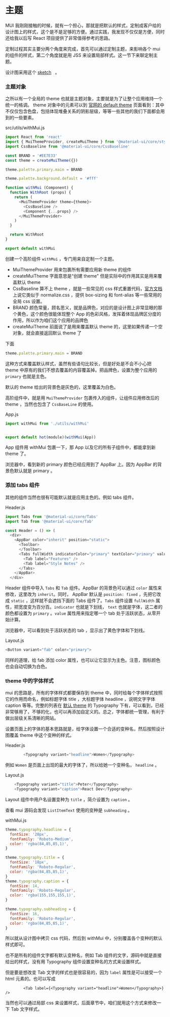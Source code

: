 # 主题

MUI 我刚刚接触的时候，就有一个担心，那就是把默认的样式，定制成客户给的设计图上的样式，这个是不是足够的方便。通过实践，我发现不仅仅是方便，同时还给我以后写 React 项目提供了非常值得参考的思路。

定制过程其实主要分两个角度来完成，首先可以通过定制主题，来影响各个 mui 的组件的样式，第二个角度就是用 JSS 来设置局部样式。这一节下来聊定制主题。

设计图采用这个 [sketch](https://www.sketchappsources.com/free-source/1099-zalando-material-design-ui-sketch-freebie-resource.html)   。

### <a name="893aau"></a>主题对象

之所以有一个全局的 theme 也就是主题对象，主要就是为了让整个应用维持一个统一的格调。 theme 对象中的元素可以到 [官网的 default theme](https://material-ui.com/customization/default-theme/) 页面看到：其中不仅仅包含色盘，包括体现堆叠关系的阴影层级，等等一些其他的我们下面都会用到的一些要素。


src/utils/withMui.js

```javascript
import React from 'react'
import { MuiThemeProvider, createMuiTheme } from '@material-ui/core/styles'
import CssBaseline from '@material-ui/core/CssBaseline'

const BRAND = '#EE7E33'
const theme = createMuiTheme({})

theme.palette.primary.main = BRAND

theme.palette.background.default = '#fff'

function withMui (Component) {
  function WithRoot (props) {
    return (
      <MuiThemeProvider theme={theme}>
        <CssBaseline />
        <Component {...props} />
      </MuiThemeProvider>
    )
  }

  return WithRoot
}

export default withMui

```

创建一个高阶组件 `withMui` ，专门用来自定制一个主题。

* MuiThemeProvider 用来包裹所有需要应用新 theme 的组件
* createMuiTheme 字面意思是“创建 theme" 但是实际中的作用其实是用来覆盖默认 theme
* CssBaseline 算不上 theme ，就是一些常见的 css 样式重置代码，[官方文档](https://material-ui.com/style/css-baseline/) 上说它类似于 normalize.css ，提供 box-sizing 和 font-alias 等一些常用的全局 css 设置。
* BRAND 颜色常量，顾名思义，就是品牌色，对应的是设计图上非常显眼的那个黄色，这个颜色很能体现整个 App 的色彩风格，发挥着体现品牌区分度的作用，所以作为咱们这个应用的品牌色
* createMuiTheme 前面说了是用来覆盖默认 theme 的，这里如果传递一个空对象，就会直接返回默认 theme 了


下面

```javascript
theme.palette.primary.main = BRAND
```


这种方式来覆盖默认样式，虽然有些语句比较长，但是好处是不会不小心把 theme 中原有的我们不想去覆盖的内容覆盖掉。把品牌色，设置为整个应用的 `primary` 也就是主色。

默认的 theme 给出的背景色是灰色的，这里覆盖为白色。

高阶组件中，就是用 `MuiThemeProvider` 包裹传入的组件，让组件应用修改后的 theme ，当然也包含了 `CssBaseLine` 的使用。


App.js

```javascript
import withMui from './utils/withMui'


export default hot(module)(withMui(App))
```

App 组件用 withMui 包裹一下，那 App 以及它的所有子组件中，都能拿到新 theme 了。

浏览器中，看到新的 primary 颜色已经应用到了 AppBar 上。因为 AppBar 的背景色默认就是 primary 。

### <a name="y0l2nf"></a>添加 tabs 组件

其他的组件当然也很有可能默认就是应用主色的。例如 tabs 组件。

Header.js

```javascript
import Tabs from '@material-ui/core/Tabs'
import Tab from '@material-ui/core/Tab'

const Header = () => (
  <div>
    <AppBar color="inherit" position="static">
      <Toolbar>
      </Toolbar>
      <Tabs fullWidth indicatorColor="primary" textColor="primary" value={0}>
        <Tab label="Features" />
        <Tab label="Style Notes" />
      </Tabs>
    </AppBar>
  </div>
```


Header 组件中导入 `Tabs` 和 `Tab` 组件。AppBar 的背景色可以通过 `color` 属性来修改，这里改为 `inherit`。同时， AppBar 默认是 `position: fixed` ，先把它改成 `static` ，这样就不会遮挡下面的 Tabs 组件了。`Tabs` 组件设置 `fullWidth` 属性，把宽度变为百分百。`indicator` 也就是下划线， `text` 也就是字体，这二者的颜色都设置为 `primary` 。`value` 属性用来指定哪一个 tab 处于活跃状态，从零开始计算。

浏览器中，可以看到处于活跃状态的 tab ，显示出了黄色字体和下划线。



Layout.js

```javascript
<Button variant="fab" color="primary">
```


同样的道理，给 fab 添加 color 属性，也可以让它显示为主色。注意，图标颜色也会自动切换为白色。

### <a name="h7ngya"></a>theme 中的字体样式

mui 的思路是，所有的字体样式都要保存到 theme 中，同时给每个字体样式按照它的作用而命名，例如标题字体 title ，大标题字体 headline ，说明文字字体 caption 等等。完整的列表在 [默认 theme](https://material-ui.com/customization/default-theme/#default-theme) 的 Typography 下有，可以看到，已经非常够用了，不够的化，也可以再添加自定义的。总之，字体都统一管理，有利于做出层级关系清晰的网站。

设置页面上的字体的基本思路就是，给字体设置一个合适的变种名，然后按照设计图覆盖 theme 中这个变种的样式。

Header.js

```javascript
        <Typography variant="headline">Women</Typography>
```


例如 `Women` 是页面上出现的最大的字体了，所以给她一个变种名， `headline` 。

Layout.js

```javascript
    <Typography variant="title">Peter</Typography>
    <Typography variant="caption">React Dev</Typography>
```

Layout 组件中用户名设置变种为 `title` ，简介设置为 `caption` 。


查看 mui 源码会发现 `ListItemText` 使用的变种是 `subheading` 。


withMui.js

```javascript
theme.typography.headline = {
  fontSize: '20px',
  fontFamily: 'Roboto-Medium',
  color: 'rgba(84,85,85,1)',
}

theme.typography.title = {
  fontSize: '18px',
  fontFamily: 'Roboto-Regular',
  color: 'rgba(84,85,85,1)',
}
theme.typography.caption = {
  fontSize: 14,
  fontFamily: 'Roboto-Regular',
  color: 'rgba(155,155,155,1)',
}

theme.typography.subheading = {
  fontSize: 16,
  fontFamily: 'Roboto-Regular',
  color: 'rgba(84,85,85,1)',
}


```

所以就从设计图中拷贝 css 代码，然后到 withMui 中，分别覆盖各个变种的默认样式即可。


也不是所有的组件文字都有默认变种名，例如 Tab 组件的文字，源码中就是直接给出的样式，没有用 Typography 组件设置变种名的方式来设置样式。

但是要是想改变 Tab 文字的样式也是很容易的，因为 `label` 属性是可以接受一个 html 元素的。也可以写成

```plain
        <Tab label={<Typography variant="headline">Women</Typography>} />
```

当然也可以通过局部 css 来设置样式，后面章节中，咱们就用这个方式来修改一下 Tab 文字样式。
